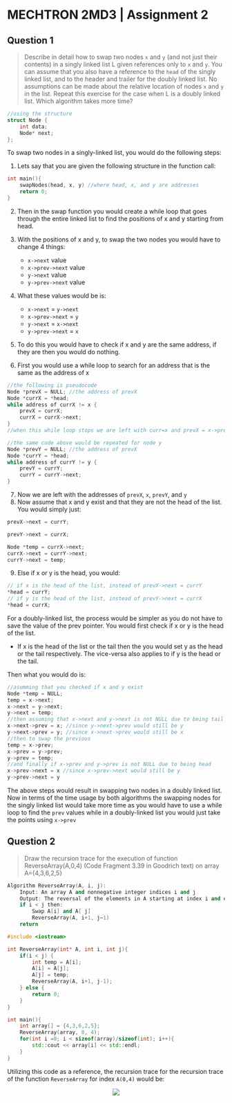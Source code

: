 # MECHTRON 2MD3 | Assignment 2

## Question 1 
>Describe in detail how to swap two nodes `x` and `y` (and not just their contents) in a singly linked list L given references only to `x` and `y`. You can assume that you also have a reference to the `head` of the singly linked list, and to the header and trailer for the doubly linked list. No assumptions can be made about the relative location of nodes `x` and `y` in the list. Repeat this exercise for the case when L is a doubly linked list. Which algorithm takes more time?
```cpp
//using the structure
struct Node {
    int data;
    Node* next;
};
```
To swap two nodes in a singly-linked list, you would do the following steps: 
1. Lets say that you are given the following structure in the function call:

```cpp
int main(){
    swapNodes(head, x, y) //where head, x, and y are addresses
    return 0;
}
```
2. Then in the swap function you would create a while loop that goes through the entire linked list to find the positions of x and y starting from head.

3. With the positions of x and y, to swap the two nodes you would have to change 4 things:
    + `x->next` value
    + `x->prev->next` value
    + `y->next` value
    + `y->prev->next` value

4. What these values would be is:
    + `x->next` = `y->next`
    + `x->prev->next` = `y` 
    + `y->next` = `x->next`
    + `y->prev->next` = `x`
5. To do this you would have to check if x and y are the same address, if they are then you would do nothing.
6. First you would use a while loop to search for an address that is the same as the address of x
```cpp
//the following is pseudocode
Node *prevX = NULL; //the address of prevX
Node *currX = *head; 
while address of currX != x {
    prevX = currX;
    currX = currX->next;
}
//when this while loop stops we are left with curr=x and prevX = x->prev

//the same code above would be repeated for node y
Node *prevY = NULL; //the address of prevX
Node *currY = *head; 
while address of currY != y {
    prevY = currY;
    currY = currY->next;
}
```
7. Now we are left with the addresses of `prevX`, `x`, `prevY`, and `y`
8. Now assume that x and y exist and that they are not the head of the list. You would simply just:
```cpp
prevX->next = currY;

prevY->next = currX;

Node *temp = currX->next;
currX->next = currY->next;
currY->next = temp;

```
9. Else if x or y is the head, you would:
```cpp
// if x is the head of the list, instead of prevX->next = currY
*head = currY;
// if y is the head of the list, instead of prevY->next = currX
*head = currX;
```
For a doubly-linked list, the process would be simpler as you do not have to save the value of the prev pointer. You would first check if x or y is the head of the list. 
+ If x is the head of the list or the tail then the you would set y as the head or the tail respectively. The vice-versa also applies to if y is the head or the tail. 

Then what you would do is:
```cpp
//asumming that you checked if x and y exist
Node *temp = NULL;
temp = x->next;
x->next = y->next; 
y->next = temp; 
//then assuming that x->next and y->next is not NULL due to being tail
x->next->prev = x; //since y->next->prev would still be y
y->next->prev = y; //since x->next->prev would still be x
//then to swap the previous 
temp = x->prev;
x->prev = y->prev;
y->prev = temp;
//and finally if x->prev and y->prev is not NULL due to being head
x->prev->next = x //since x->prev->next would still be y
y->prev->next = y
```
The above steps would result in swapping two nodes in a doubly linked list. Now in terms of the time usage by both algorithms the swapping nodes for the singly linked list would take more time as you would have to use a while loop to find the `prev` values while in a doubly-linked list you would just take the points using `x->prev`

## Question 2 
>Draw the recursion trace for the execution of function ReverseArray(A,0,4) (Code Fragment 3.39 in Goodrich text) on array A={4,3,6,2,5}

```cpp
Algorithm ReverseArray(A, i, j):
    Input: An array A and nonnegative integer indices i and j
    Output: The reversal of the elements in A starting at index i and ending at j
    if i < j then: 
        Swap A[i] and A[ j]
        ReverseArray(A, i+1, j−1)
    return
```

```cpp
#include <iostream>

int ReverseArray(int* A, int i, int j){
    if(i < j) {
        int temp = A[i];
        A[i] = A[j];
        A[j] = temp;
        ReverseArray(A, i+1, j-1);
    } else {
        return 0;
    }
}

int main(){
    int array[] = {4,3,6,2,5};
    ReverseArray(array, 0, 4);
    for(int i =0; i < sizeof(array)/sizeof(int); i++){
        std::cout << array[i] << std::endl;
    } 
}
```
Utilizing this code as a reference, the recursion trace for the recursion trace of the function `ReverseArray` for index `A(0,4)` would be: 
<p align="center">
  <img src="https://i.imgur.com/x6tXHyT.png" />
</p>


